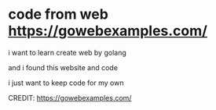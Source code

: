 # code from web https://gowebexamples.com/

i want to learn create web by golang

and i found this website and code

i just want to keep code for my own

CREDIT: https://gowebexamples.com/
